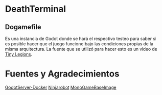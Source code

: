 # DeathTerminal
 
## Dogamefile
 Es una instancia de Godot donde se hará el respectivo testeo para saber si es posible hacer que el juego funcione bajo las condiciones propias de la misma arquitectura.
 La fuente que se utilizó para hacer esto es un video de [Tiny Legions](https://www.youtube.com/watch?v=lovZBqWfjV0).

 # Fuentes y Agradecimientos

[GodotServer-Docker](https://github.com/GodotNuts/GodotServer-Docker)
[Ninjarobot](https://github.com/ninjarobot/mono-in-docker)
[MonoGameBaseImage](https://github.com/mikescandy/MonoGameBaseImage/blob/main/Dockerfile)

